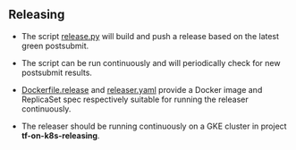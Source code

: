 ## Releasing

* The script [release.py](../py/release.py) will build and push a release
  based on the latest green postsubmit.

* The script can be run continuously and will periodically check for new
  postsubmit results.

* [Dockerfile.release](Dockerfile.release) and [releaser.yaml](releaser.yaml)
  provide a Docker image and ReplicaSet spec respectively suitable for running
  the releaser continuously.

* The releaser should be running continuously on a GKE cluster in project
  **tf-on-k8s-releasing**.
